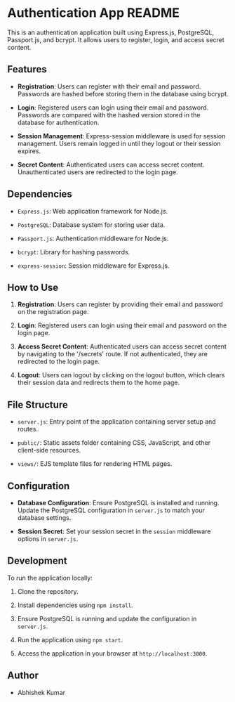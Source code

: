 # Authentication App README

This is an authentication application built using Express.js, PostgreSQL, Passport.js, and bcrypt. It allows users to register, login, and access secret content.

## Features

- **Registration**: Users can register with their email and password. Passwords are hashed before storing them in the database using bcrypt.
  
- **Login**: Registered users can login using their email and password. Passwords are compared with the hashed version stored in the database for authentication.
  
- **Session Management**: Express-session middleware is used for session management. Users remain logged in until they logout or their session expires.

- **Secret Content**: Authenticated users can access secret content. Unauthenticated users are redirected to the login page.

## Dependencies

- `Express.js`: Web application framework for Node.js.
  
- `PostgreSQL`: Database system for storing user data.
  
- `Passport.js`: Authentication middleware for Node.js.
  
- `bcrypt`: Library for hashing passwords.
  
- `express-session`: Session middleware for Express.js.

## How to Use

1. **Registration**: Users can register by providing their email and password on the registration page.
  
2. **Login**: Registered users can login using their email and password on the login page.
  
3. **Access Secret Content**: Authenticated users can access secret content by navigating to the '/secrets' route. If not authenticated, they are redirected to the login page.

4. **Logout**: Users can logout by clicking on the logout button, which clears their session data and redirects them to the home page.

## File Structure

- `server.js`: Entry point of the application containing server setup and routes.

- `public/`: Static assets folder containing CSS, JavaScript, and other client-side resources.

- `views/`: EJS template files for rendering HTML pages.

## Configuration

- **Database Configuration**: Ensure PostgreSQL is installed and running. Update the PostgreSQL configuration in `server.js` to match your database settings.

- **Session Secret**: Set your session secret in the `session` middleware options in `server.js`.

## Development

To run the application locally:

1. Clone the repository.
   
2. Install dependencies using `npm install`.
   
3. Ensure PostgreSQL is running and update the configuration in `server.js`.
   
4. Run the application using `npm start`.
   
5. Access the application in your browser at `http://localhost:3000`.

## Author

- Abhishek Kumar

